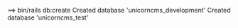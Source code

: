 ==> bin/rails db:create
Created database 'unicorncms_development'
Created database 'unicorncms_test'
